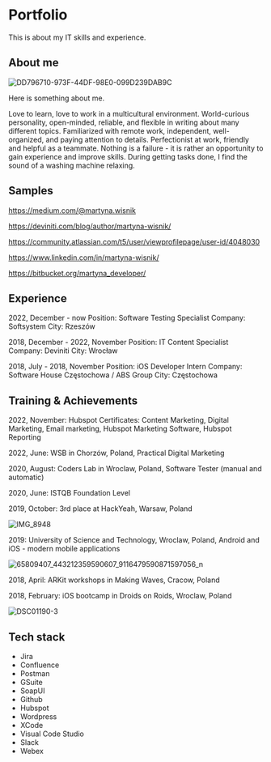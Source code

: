 # Portfolio
This is about my IT skills and experience.

## About me

![DD796710-973F-44DF-98E0-099D239DAB9C](https://user-images.githubusercontent.com/116759119/205980476-6a22e0ba-43ec-4b4e-b4b8-f93ec7dee14b.JPG)

Here is something about me. 

Love to learn, love to work in a multicultural environment. World-curious personality,
open-minded, reliable, and flexible in writing about many different topics. Familiarized with
remote work, independent, well-organized, and paying attention to details. Perfectionist at
work, friendly and helpful as a teammate. Nothing is a failure - it is rather an opportunity to
gain experience and improve skills. During getting tasks done, I find the sound of a washing
machine relaxing.

## Samples

https://medium.com/@martyna.wisnik

https://deviniti.com/blog/author/martyna-wisnik/

https://community.atlassian.com/t5/user/viewprofilepage/user-id/4048030

https://www.linkedin.com/in/martyna-wisnik/

https://bitbucket.org/martyna_developer/

## Experience

2022, December - now
Position: Software Testing Specialist
Company: Softsystem
City: Rzeszów

2018, December - 2022, November
Position: IT Content Specialist
Company: Deviniti
City: Wrocław

2018, July - 2018, November 
Position: iOS Developer Intern
Company: Software House Częstochowa / ABS Group
City: Częstochowa

## Training & Achievements

2022, November: Hubspot Certificates: Content Marketing, Digital Marketing, Email marketing, Hubspot Marketing Software, Hubspot Reporting

2022, June: WSB in Chorzów, Poland, Practical Digital Marketing

2020, August: Coders Lab in Wroclaw, Poland, Software Tester (manual and automatic)

2020, June: ISTQB Foundation Level

2019, October: 3rd place at HackYeah, Warsaw, Poland

![IMG_8948](https://user-images.githubusercontent.com/116759119/205982921-dde35d0e-4f31-4cd0-8a01-9869f2fef133.JPG)

2019: University of Science and Technology, Wroclaw, Poland, Android and iOS - modern mobile applications

![65809407_443212359590607_9116479590871597056_n](https://user-images.githubusercontent.com/116759119/205982013-d4b59788-8974-4019-b482-720ad9599a75.jpg)

2018, April: ARKit workshops in Making Waves, Cracow, Poland

2018, February: iOS bootcamp in Droids on Roids, Wroclaw, Poland

![DSC01190-3](https://user-images.githubusercontent.com/116759119/205982792-db8e725a-3114-4242-9d27-7e5e1979de91.jpg)

## Tech stack

- Jira
- Confluence
- Postman
- GSuite
- SoapUI
- Github
- Hubspot
- Wordpress
- XCode
- Visual Code Studio
- Slack
- Webex



